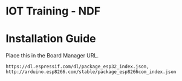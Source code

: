 # IOT Training - NDF

# Installation Guide
Place this in the Board Manager URL.
```copy
https://dl.espressif.com/dl/package_esp32_index.json, http://arduino.esp8266.com/stable/package_esp8266com_index.json
```
